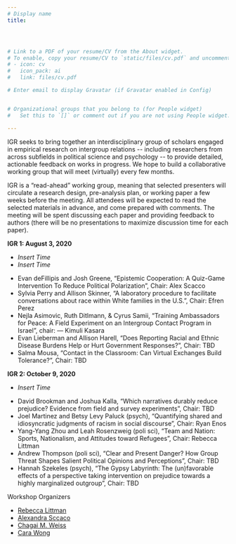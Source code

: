 ```yaml
---
# Display name
title: 




# Link to a PDF of your resume/CV from the About widget.
# To enable, copy your resume/CV to `static/files/cv.pdf` and uncomment the lines below.
# - icon: cv
#   icon_pack: ai
#   link: files/cv.pdf

# Enter email to display Gravatar (if Gravatar enabled in Config)


# Organizational groups that you belong to (for People widget)
#   Set this to `[]` or comment out if you are not using People widget.

---
```


IGR seeks to bring together an interdisciplinary group of scholars engaged in empirical research on intergroup relations -- including researchers from across subfields in political science and psychology -- to provide detailed, actionable feedback on works in progress. We hope to build a collaborative working group that will meet (virtually) every few months.

IGR is a “read-ahead” working group, meaning that selected presenters will circulate a research design, pre-analysis plan, or working paper a few weeks before the meeting. All attendees will be expected to read the selected materials in advance, and come prepared with comments. The meeting will be spent discussing each paper and providing feedback to authors  (there will be no presentations to maximize discussion time for each paper).

**IGR 1: August 3, 2020**

* *Insert Time*
* *Insert Time*
 + Evan deFillipis and Josh Greene, “Epistemic Cooperation: A Quiz-Game Intervention To Reduce Political Polarization”, Chair: Alex Scacco
 + Sylvia Perry and Allison Skinner, “A laboratory procedure to facilitate conversations about race within White families in the U.S.”, Chair: Efren Perez
 + Nejla Asimovic, Ruth Ditlmann, & Cyrus Samii, “Training Ambassadors for Peace: A Field Experiment on an Intergroup Contact Program in Israel”, chair: — Kimuli Kasara 
 + Evan Lieberman and Allison Harell, “Does Reporting Racial and Ethnic Disease Burdens Help or Hurt Government Responses?”, Chair: TBD
 + Salma Mousa, “Contact in the Classroom: Can Virtual Exchanges Build Tolerance?”, Chair: TBD
 
 **IGR 2: October 9, 2020**
 
* *Insert Time*
 + David Brookman and Joshua Kalla, “Which narratives durably reduce prejudice? Evidence from field and survey experiments”, Chair: TBD
 + Joel Martinez and Betsy Levy Paluck (psych), “Quantifying shared and idiosyncratic judgments of racism in social discourse”, Chair: Ryan Enos
 + Yang-Yang Zhou and Leah Rosenzweig (poli sci), “Team and Nation: Sports, Nationalism, and Attitudes toward Refugees”, Chair: Rebecca Littman
 + Andrew Thompson (poli sci), “Clear and Present Danger? How Group Threat Shapes Salient Political Opinions and Perceptions”, Chair: TBD
 + Hannah Szekeles (psych), “The Gypsy Labyrinth: The (un)favorable effects of a perspective taking intervention on prejudice towards a highly marginalized outgroup”, Chair: TBD

Workshop Organizers 
 - [Rebecca Littman](http://www.rebeccalittman.com/)
 - [Alexandra Sccaco](https://www.wzb.eu/en/persons/alexandra-scacco)
 - [Chagai M. Weiss](https://www.chagaimweiss.com/)
 - [Cara Wong](http://carawong.org/)

